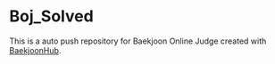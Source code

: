 # Boj_Solved
This is a auto push repository for Baekjoon Online Judge created with [BaekjoonHub](https://github.com/BaekjoonHub/BaekjoonHub).
